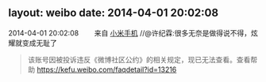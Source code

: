 layout: weibo
date: 2014-04-01 20:02:08
---
2014-04-01 20:02:08  &nbsp;&nbsp;&nbsp;&nbsp;&nbsp;&nbsp; 来自 <a href="http://app.weibo.com/t/feed/22zMnn" rel="nofollow">小米手机</a>
//@许纪霖:很多无奈是做得说不得，炫耀就变成无耻了
>  该账号因被投诉违反《微博社区公约》的相关规定，现已无法查看。查看帮助 https://kefu.weibo.com/faqdetail?id=13216
